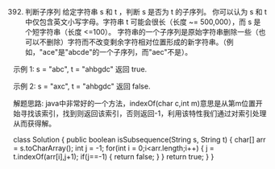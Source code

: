 392. 判断子序列
给定字符串 s 和 t ，判断 s 是否为 t 的子序列。
你可以认为 s 和 t 中仅包含英文小写字母。字符串 t 可能会很长（长度 ~= 500,000），而 s 是个短字符串（长度 <=100）。
字符串的一个子序列是原始字符串删除一些（也可以不删除）字符而不改变剩余字符相对位置形成的新字符串。（例如，"ace"是"abcde"的一个子序列，而"aec"不是）。

示例 1:
s = "abc", t = "ahbgdc"
返回 true.

示例 2:
s = "axc", t = "ahbgdc"
返回 false.

解题思路:
java中非常好的一个方法，indexOf(char c,int m)意思是从第m位置开始寻找该索引，找到则返回该索引，否则返回-1，利用该特性我们通过对索引处理从而获得解。

class Solution {
    public boolean isSubsequence(String s, String t) {
        char[] arr = s.toCharArray();
        int j = -1;
        for(int i = 0;i<arr.length;i++) {
            j = t.indexOf(arr[i],j+1);
            if(j==-1) {
                return false;
            }
        }
        return true;
    }
}

